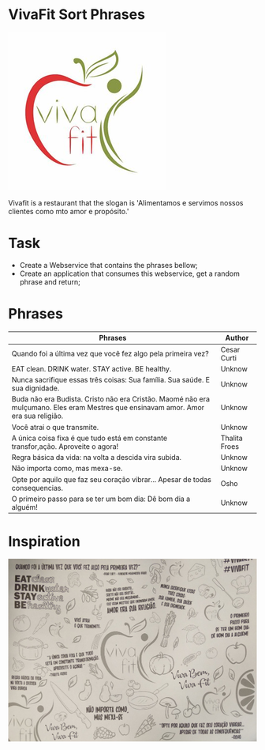 # VivaFit Sort Phrases

![Viva](https://github.com/arthurhenrique/mbroject/blob/master/vivafitsortphrase/res/viva.jpg)

Vivafit is a restaurant that the slogan is 'Alimentamos e servimos nossos clientes como mto amor e propósito.'


# Task

  - Create a Webservice that contains the phrases bellow;
  - Create an application that consumes this webservice, get a random phrase and return;


# Phrases

| Phrases | Author |
| ------  | ------ |
|Quando foi a última vez que você fez algo pela primeira vez?| Cesar Curti |
|EAT clean. DRINK water. STAY active. BE healthy.| Unknow |
|Nunca sacrifique essas três coisas: Sua família. Sua saúde. E sua dignidade.| Unknow |
|Buda não era Budista. Cristo não era Cristão. Maomé não era mulçumano. Eles eram Mestres que ensinavam amor. Amor era sua religião.| Unknow |
|Você atrai o que transmite.| Unknow |
|A única coisa fixa é que tudo está em constante transfor,ação. Aproveite o agora!|Thalita Froes|
|Regra básica da vida: na volta a descida vira subida.| Unknow |
|Não importa como, mas mexa-se.| Unknow |
|Opte por aquilo que faz seu coração vibrar... Apesar de todas consequencias.| Osho|
|O primeiro passo para se ter um bom dia: Dê bom dia a alguém! | Unknow |


# Inspiration
![Logo](https://github.com/arthurhenrique/mbroject/blob/master/vivafitsortphrase/res/phraseviva.jpeg)
